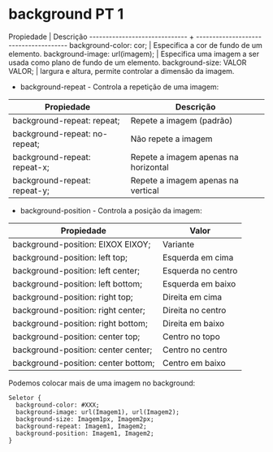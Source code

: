 # background PT 1

Propiedade                     | Descrição
------------------------------ + --------------------------------------
background-color: cor;         | Especifica a cor de fundo de um elemento.
background-image: url(imagem); | Especifica uma imagem a ser usada como plano de fundo de um elemento.
background-size: VALOR VALOR;  | largura e altura, permite controlar a dimensão da imagem.

- background-repeat - Controla a repetição de uma imagem:

Propiedade                    | Descrição
----------------------------- |--------------------------------------
background-repeat: repeat;    | Repete a imagem (padrão)
background-repeat: no-repeat; | Não repete a imagem
background-repeat: repeat-x;  | Repete a imagem apenas na horizontal
background-repeat: repeat-y;  | Repete a imagem apenas na vertical<br>

- background-position - Controla a posição da imagem:

Propiedade                          | Valor
------------------------------------|-------------------------------------
background-position: EIXOX EIXOY;   | Variante
background-position: left top;      | Esquerda em cima
background-position: left center;   | Esquerda no centro
background-position: left bottom;   | Esquerda em baixo
background-position: right top;     | Direita em cima
background-position: right center;  | Direita no centro
background-position: right bottom;  | Direita em baixo
background-position: center top;    | Centro no topo
background-position: center center; | Centro no centro
background-position: center bottom; | Centro em baixo


Podemos colocar mais de uma imagem no background:
```
Seletor {
  background-color: #XXX;
  background-image: url(Imagem1), url(Imagem2);
  background-size: Imagem1px, Imagem2px;
  background-repeat: Imagem1, Imagem2;
  background-position: Imagem1, Imagem2;
}
```

